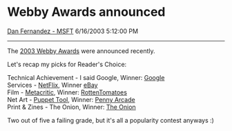 <div id="page">

# Webby Awards announced

[Dan Fernandez -
MSFT](https://social.msdn.microsoft.com/profile/Dan%20Fernandez%20-%20MSFT)
6/16/2003 5:12:00 PM

-----

<div id="content">

The [2003 Webby
Awards](http://www.webbyawards.com/main/webby_awards/nominees.html) were
announced recently. 

Let's recap my picks for Reader's Choice:

Technical Achievement - I said Google, Winner:
[Google](http://www.google.com)  
Services - [NetFlix](http://www.netflix.com), Winner
[eBay](http://www.ebay.com)  
Film - [Metacritic](http://www.metacritic.com), Winner:
[RottenTomatoes](http://www.rottentomatoes.com)  
Net Art - [Puppet Tool](http://www.lecielestbleu.com/puppettool),
Winner: [Penny Arcade](http://www.penny-arcade.com)  
Print & Zines - The Onion, Winner: [The Onion](http://www.theonion.com)

Two out of five a failing grade, but it's all a popularity contest
anyways :)

 

  
 

</div>

</div>
